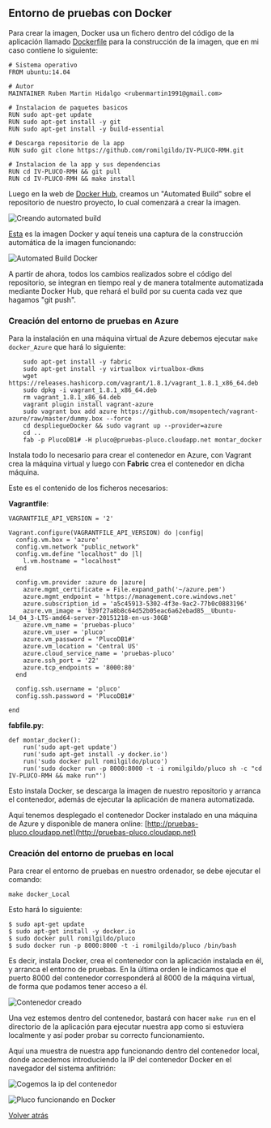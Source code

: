 ## Entorno de pruebas con Docker

Para crear la imagen, Docker usa un fichero dentro del código de la aplicación llamado [Dockerfile](https://github.com/romilgildo/IV-PLUCO-RMH/blob/master/Dockerfile) para la construcción de la imagen, que en mi caso contiene lo siguiente:

```
# Sistema operativo
FROM ubuntu:14.04

# Autor
MAINTAINER Ruben Martin Hidalgo <rubenmartin1991@gmail.com>

# Instalacion de paquetes basicos
RUN sudo apt-get update
RUN sudo apt-get install -y git
RUN sudo apt-get install -y build-essential

# Descarga repositorio de la app
RUN sudo git clone https://github.com/romilgildo/IV-PLUCO-RMH.git

# Instalacion de la app y sus dependencias
RUN cd IV-PLUCO-RMH && git pull
RUN cd IV-PLUCO-RMH && make install
```

Luego en la web de [Docker Hub](https://hub.docker.com/), creamos un "Automated Build" sobre el repositorio de nuestro proyecto, lo cual comenzará a crear la imagen. 

![Creando automated build](http://i628.photobucket.com/albums/uu6/romilgildo/createAutomatedBuild_zpszisdsuir.png~original)

[Esta](https://hub.docker.com/r/romilgildo/pluco/) es la imagen Docker y aquí teneis una captura de la construcción automática de la imagen funcionando:

![Automated Build Docker](http://i628.photobucket.com/albums/uu6/romilgildo/automatedbuildDocker_zpsh8ttavhh.png~original)

A partir de ahora, todos los cambios realizados sobre el código del repositorio, se integran en tiempo real y de manera totalmente automatizada mediante Docker Hub, que rehará el build por su cuenta cada vez que hagamos "git push".

### Creación del entorno de pruebas en Azure

Para la instalación en una máquina virtual de Azure debemos ejecutar `make docker_Azure` que hará lo siguiente:

```
	sudo apt-get install -y fabric
	sudo apt-get install -y virtualbox virtualbox-dkms
	wget https://releases.hashicorp.com/vagrant/1.8.1/vagrant_1.8.1_x86_64.deb
	sudo dpkg -i vagrant_1.8.1_x86_64.deb
	rm vagrant_1.8.1_x86_64.deb
	vagrant plugin install vagrant-azure
	sudo vagrant box add azure https://github.com/msopentech/vagrant-azure/raw/master/dummy.box --force
	cd despliegueDocker && sudo vagrant up --provider=azure
	cd ..
	fab -p PlucoDB1# -H pluco@pruebas-pluco.cloudapp.net montar_docker
```

Instala todo lo necesario para crear el contenedor en Azure, con Vagrant crea la máquina virtual y luego con **Fabric** crea el contenedor en dicha máquina. 

Este es el contenido de los ficheros necesarios:

**Vagrantfile**:

```
VAGRANTFILE_API_VERSION = '2'

Vagrant.configure(VAGRANTFILE_API_VERSION) do |config|
  config.vm.box = 'azure'
  config.vm.network "public_network"
  config.vm.define "localhost" do |l|
	l.vm.hostname = "localhost"
  end
    
  config.vm.provider :azure do |azure|
    azure.mgmt_certificate = File.expand_path('~/azure.pem')
    azure.mgmt_endpoint = 'https://management.core.windows.net'
    azure.subscription_id = 'a5c45913-5302-4f3e-9ac2-77b0c0883196'
    azure.vm_image = 'b39f27a8b8c64d52b05eac6a62ebad85__Ubuntu-14_04_3-LTS-amd64-server-20151218-en-us-30GB'
    azure.vm_name = 'pruebas-pluco'
    azure.vm_user = 'pluco'
    azure.vm_password = 'PlucoDB1#'
    azure.vm_location = 'Central US' 
    azure.cloud_service_name = 'pruebas-pluco'
    azure.ssh_port = '22'
    azure.tcp_endpoints = '8000:80'
  end
  
  config.ssh.username = 'pluco' 
  config.ssh.password = 'PlucoDB1#'

end 
```

**fabfile.py**:

```
def montar_docker():
	run('sudo apt-get update')
	run('sudo apt-get install -y docker.io')
	run('sudo docker pull romilgildo/pluco')
	run('sudo docker run -p 8000:8000 -t -i romilgildo/pluco sh -c "cd IV-PLUCO-RMH && make run"')
```

Esto instala Docker, se descarga la imagen de nuestro repositorio y arranca el contenedor, además de ejecutar la aplicación de manera automatizada. 

Aquí tenemos desplegado el contenedor Docker instalado en una máquina de Azure y disponible de manera online: [http://pruebas-pluco.cloudapp.net](http://pruebas-pluco.cloudapp.net)

### Creación del entorno de pruebas en local

Para crear el entorno de pruebas en nuestro ordenador, se debe ejecutar el comando:

 `make docker_Local`

Esto hará lo siguiente: 

```
$ sudo apt-get update
$ sudo apt-get install -y docker.io
$ sudo docker pull romilgildo/pluco
$ sudo docker run -p 8000:8000 -t -i romilgildo/pluco /bin/bash
```

Es decir, instala Docker, crea el contenedor con la aplicación instalada en él, y arranca el entorno de pruebas. En la última orden le indicamos que el puerto 8000 del contenedor corresponderá al 8000 de la máquina virtual, de forma que podamos tener acceso a él. 

![Contenedor creado](http://i628.photobucket.com/albums/uu6/romilgildo/dockerenAzure_zpsszr0hu3b.png)

Una vez estemos dentro del contenedor, bastará con hacer `make run` en el directorio de la aplicación para ejecutar nuestra app como si estuviera localmente y así poder probar su correcto funcionamiento.

Aquí una muestra de nuestra app funcionando dentro del contenedor local, donde accedemos introduciendo la IP del contenedor Docker en el navegador del sistema anfitrión:

![Cogemos la ip del contenedor](http://i628.photobucket.com/albums/uu6/romilgildo/ipDockerLocal_zpsq7bcrgak.png)

![Pluco funcionando en Docker](http://i628.photobucket.com/albums/uu6/romilgildo/plucoenDocker_zps6tmscobl.png~original)

[Volver atrás](https://github.com/romilgildo/IV-PLUCO-RMH#entorno-de-pruebas-con-docker)
